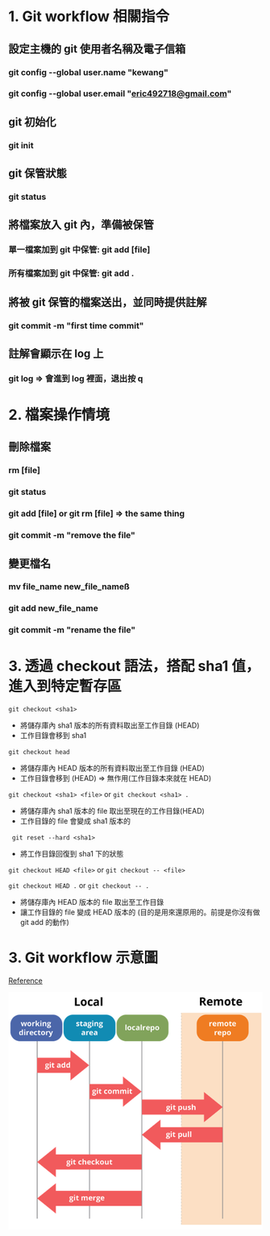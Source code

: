 # 1. Git workflow 相關指令
## 設定主機的 git 使用者名稱及電子信箱
###  git config --global user.name "kewang"
### git config --global user.email "eric492718@gmail.com"
## git 初始化
### git init
## git 保管狀態
### git status
## 將檔案放入 git 內，準備被保管
### 單一檔案加到 git 中保管: git add [file]
### 所有檔案加到 git 中保管: git add .
## 將被 git 保管的檔案送出，並同時提供註解
### git commit -m "first time commit"
## 註解會顯示在 log 上
### git log => 會進到 log 裡面，退出按 q

# 2. 檔案操作情境
## 刪除檔案
### rm [file]
### git status
### git add [file] or git rm [file] => the same thing
### git commit -m "remove the file"
## 變更檔名
### mv file_name new_file_nameß
### git add new_file_name
### git commit -m "rename the file"

# 3. 透過 checkout 語法，搭配 sha1 值，進入到特定暫存區
`git checkout <sha1>`

* 將儲存庫內 sha1 版本的所有資料取出至工作目錄 (HEAD)
* 工作目錄會移到 sha1

`git checkout head`

* 將儲存庫內 HEAD 版本的所有資料取出至工作目錄 (HEAD)
* 工作目錄會移到 (HEAD) => 無作用(工作目錄本來就在 HEAD)

`git checkout <sha1> <file>` or `git checkout <sha1> .`

* 將儲存庫內 sha1 版本的 file 取出至現在的工作目錄(HEAD)
* 工作目錄的 file 會變成 sha1 版本的

` git reset --hard <sha1>`

* 將工作目錄回復到 sha1 下的狀態 

`git checkout HEAD <file>` or `git checkout -- <file>`
 
`git checkout HEAD .` or `git checkout -- .`

* 將儲存庫內 HEAD 版本的 file 取出至工作目錄
* 讓工作目錄的 file 變成 HEAD 版本的 (目的是用來還原用的。前提是你沒有做 git add 的動作)



# 3. Git workflow 示意圖 
[Reference](https://dev.to/mollynem/git-github--workflow-fundamentals-5496)

![git_workflow](./Img/git_workflow.png)



